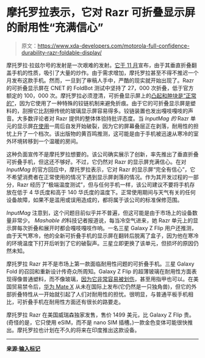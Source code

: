 # 摩托罗拉表示，它对 Razr 可折叠显示屏的耐用性“充满信心”

> 原文：<https://www.xda-developers.com/motorola-full-confidence-durability-razr-foldable-display/>

摩托罗拉·拉兹尔号的发射是一次艰难的发射。[它于 11 月](https://www.xda-developers.com/motorola-razr-folding-phone-revealed/)宣布，由于其垂直折叠翻盖手机的性质，吸引了大量的炒作。由于需求增加，摩托罗拉甚至不得不推迟一个月发布这款手机。然而，一旦到了审稿人手中，严酷的现实就开始出现了。Razr 的可折叠显示屏在 CNET 的 FoldBot 测试中坚持了 27，000 次折叠，低于官方额定的 100，000 次。摩托罗拉必须澄清，可折叠显示屏上的[凸起和肿块是“正常的”](https://www.xda-developers.com/motorola-bumps-normal-razr-folding-display/)，因为它使用了一种特殊的铰链机制来避免折痕。由于它的可折叠显示屏是塑料的，刮擦它比刮擦传统的玻璃显示屏容易得多。铰链装置也发出嘎吱嘎吱的声音。大多数评论者对 Razr 提供的整体体验持批评态度。当 *InputMag 的* Razr 单元的显示屏[在使用](https://www.inputmag.com/tech/our-motorola-razrs-plastic-display-is-already-breaking-peeling-at-the-fold)一周后自发开始破裂，因为它的屏幕叠层正在剥落，耐用性的担忧上升了一个档次。该出版物的黄百鸣推测，这可能是由于手机被迅速从寒冷的室外环境转移到一个温暖的房间。

这种负面宣传不是摩托罗拉想要的。该公司确实展示了创新，率先推出了垂直折叠可折叠手机，但这还不够好。不过，它仍然对 Razr 的显示屏充满信心。在对 *InputMag* 的官方回应中，摩托罗拉表示，它对 Razr 的显示屏“完全有信心”，它不希望消费者在正常使用的情况下遇到显示屏剥落的情况。作为其开发过程的一部分，Razr 经历了“极端温度测试”，但与任何手机一样，该公司建议不要将手机存放在低于 4 华氏度和高于 140 华氏度的温度下。正常使用期间与天气有关的任何设备故障，如果不是滥用或误用造成的，都将属于该公司的标准保修范围。

*InputMag* 注意到，这个问题目前似乎并不普遍，但这可能是由于市场上的设备数量非常少。 *Mashable 的*科技记者报道说，每当冷空气进来，她 Razr 单元上的显示屏每次折叠和展开时都会嘎吱嘎吱作响。一名三星 Galaxy Z Flip 用户还推测，由于天气寒冷，他的全新可折叠手机的显示屏在翻转后脱离了盒子，因为他在寒冷的环境温度下打开后听到了它的破裂声。三星立即更换了该单元，但损坏的原因仍然未知。

摩托罗拉 Razr 并不是市场上第一款面临耐用性问题的可折叠手机。三星 Galaxy Fold 的召回和重新设计传奇众所周知。Galaxy Z Flip 的超薄玻璃在耐用性方面表现得像普通塑料，而不像玻璃，[因为它非常容易被划伤](https://www.xda-developers.com/samsungs-ultra-thin-glass-scratches-easily-galaxy-z-flip-durability-test/)，甚至用指甲也可以。在美国贸易禁令后，[华为 Mate X](https://www.xda-developers.com/huawei-launches-mate-x-foldable-smartphone-china-teases-kirin-990-mate-xs-2020/) 从未在国际上发布(它仍然是一只独角兽)，但它的外部折叠特性从一开始就引起了人们对耐用性的担忧。很明显，与普通平板手机相比，可折叠手机在耐用性方面还有很长的路要走。

摩托罗拉 Razr 在美国威瑞森独家发售，售价 1499 美元，比 Galaxy Z Flip 贵。(奇怪的是，它只使用 eSIM，而不是 nano SIM 插槽。)一款金色变体可能很快推出。摩托罗拉也计划在不久的将来在印度推出这款设备。

* * *

**来源:[输入标记](https://www.inputmag.com/tech/motorola-issues-official-response-over-razr-screen-peeling-says-dont-worry)**